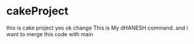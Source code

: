 # cakeProject
this is cake project
yes
ok change
This is My dHANESH command. and i want to merge this code with main